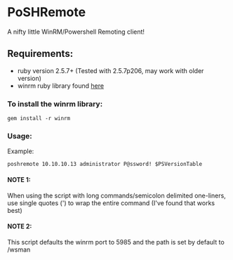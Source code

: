 # PoSHRemote
A nifty little WinRM/Powershell Remoting client!

## Requirements:
* ruby version 2.5.7+ (Tested with 2.5.7p206, may work with older version)
* winrm ruby library found [here](https://github.com/WinRb/WinRM)

### To install the winrm library:

```shell
gem install -r winrm
```

### Usage:
Example:
```shell
poshremote 10.10.10.13 administrator P@ssword! $PSVersionTable
```
#### NOTE 1:
When using the script with long commands/semicolon delimited one-liners, use single quotes (') to wrap the entire command (I've found that works best)

#### NOTE 2:
This script defaults the winrm port to 5985 and the path is set by default to /wsman
